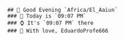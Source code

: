 
        ## 👋 Good Evening `Africa/El_Aaiun`
        ### 📅 Today is `09:07 PM`
        ### ⌚ It's `09:07 PM` there
        ### 🎩 With love, EduardoProfe666 
        